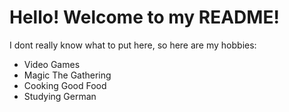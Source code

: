 <!DOCTYPE HTML>
<html lang="en">
  <body>
    <h1>Hello! Welcome to my README!</h1>
    <p>
    I dont really know what to put here, so here are my hobbies:</p>
    <ul>
      <li>Video Games</li>
      <li>Magic The Gathering</li>
      <li>Cooking Good Food</li>
      <li>Studying German</li>
    </ul>
  </body>
</html>
